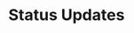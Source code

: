 # Status Updates

<html>
<head>

<!-- Call up jquery  -->

<script src="/JavaScript/jquery-3.2.1.min.js"></script>

<!-- Call up mastodon api and widget  -->

<script type="text/javascript" src="/JavaScript/mastodon.widget.js"></script>
<script>
$(document).ready(function() {
// jQUERY is required!
  var mapi = new MastodonApi({
    target_selector  : '#myTimeline'
    ,instance_uri    : 'https://wandering.shop'
    ,access_token    : '32f63bc22ce9927b919fc670976f812781c7ce644d0a086be6d076c2a71f3c6d'
    ,account_id      : '20307'
    // optional parameters
    // ===================
    // - status max
    // ,toots_limit     : 5
    // - if you are using font-awesome:
    // ,pic_icon        : '<i class="fa fa-picture-o"></i>'
    // or a picture
    // ,pic_icon        : '<img src="mypicicon.gif" />'
  });
});
</script>

</head>
<body>

<div id="myTimeline" class="mastodon-timeline mastodon-timeline-light"></div>

</body>
</html>

